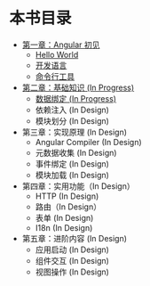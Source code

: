# 本书目录

* [第一章：Angular 初见](chapter-001/README.md)
  * [Hello World](chapter-001/001-hello-world.md)
  * [开发语言](chapter-001/002-developing-language.md)
  * [命令行工具](chapter-001/003-cli-tooling.md)
* [第二章：基础知识 (In Progress)](chapter-002/README.md)
  <!--* [概念辨析 (In Progress)](chapter-002/000-conceptions.md)-->
  * [数据绑定 (In Progress)](chapter-002/001-data-binding.md)
  * 依赖注入 (In Design)
  * 模块划分 (In Design)
* 第三章：实现原理 (In Design)
  * Angular Compiler (In Design)
  * 元数据收集 (In Design)
  * 事件绑定 (In Design)
  * 模块加载 (In Design)
* 第四章：实用功能（In Design）
  * HTTP (In Design)
  * 路由（In Design）
  * 表单 (In Design)
  * I18n (In Design)
* 第五章：进阶内容 (In Design)
  * 应用启动 (In Design)
  * 组件交互 (In Design)
  * 视图操作 (In Design)
